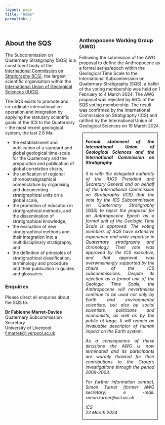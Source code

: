 ```yaml
---
layout: page
title: "Home"
permalink: /
---
```


<div style="display:grid; grid-column-gap:10px;">
    <div style="grid-column:1;">
        <h2>About the SQS</h2>
        <p>The Subcommission on Quaternary Stratigraphy (SQS) is a constituent body of the <a href="https://stratigraphy.org">International Commission on Stratigraphy (ICS)</a>, the largest scientific organisation within the <a href="http://www.iugs.org">International Union of Geological Sciences (IUGS)</a>.</p>
        <p>The SQS exists to promote and co-ordinate international co-operation and integration by applying the statutary scientific goals of the ICS to the Quaternary – the most recent geological system, the last 2.6 Ma:</p>
        <ul>
            <li>the establishment and publication of a standard and global geological time-scale for the Quaternary and the preparation and publication of global correlation charts,</li>
            <li>the unification of regional chronostratigraphical nomenclature by organising and documenting stratigraphical units on a global scale,</li>
            <li>the promotion of education in stratigraphical methods, and the dissemination of stratigraphical knowledge,</li>
            <li>the evaluation of new stratigraphical methods and their integration into a multidisciplinary stratigraphy, and</li>
            <li>the definition of principles of stratigraphical classification, terminology and procedure and their publication in guides and glossaries.</li>
        </ul>
        <h3>Enquiries</h3>
        <p>Please direct all enquries about the SQS to:</p>
        <p>
            <strong>Dr Fabienne Marret-Davies</strong><br />  
            Quaternary Subcommission Secretary<br />
            University of Liverpool<br />
            <a href="f.marret@liverpool.ac.uk">f.marret@liverpool.ac.uk</a>
        </p>
    </div>
    <div style="grid-column:2;">
        <h3>Anthropocene Working Group (AWG)</h3>
        <p>Following the submission of the AWG proposal to define the Anthropocene as a formal series/epoch within the Geological Time Scale to the International Subcommission on Quaternary Stratigraphy (SQS), a ballot of the voting membership was held on 1 February to 4 March 2024.  The AWG proposal was rejected by 66% of the SQS voting membership.  The result was confirmed by the International Commission on Stratigraphy (ICS) and ratified by the International Union of Geological Sciences on 19 March 2024.</p> 
        <div style="border:solid 1px black; margin:10px; padding:0 10px 0 10px;  text-align:justify; font-style:italic;">
            <h4>Formal statement of the International Union of Geological Sciences and the International Commission on Stratigraphy</h4>
            <p>It is with the delegated authority of the IUGS President and Secretary General and on behalf of the International Commission on Stratigraphy (ICS) that the vote by the ICS Subcommission on Quaternary Stratigraphy (SQS) to reject the proposal for an Anthropocene Epoch as a formal unit of the Geologic Time Scale is approved. The voting members of SQS have extensive experience and wide expertise in Quaternary stratigraphy and chronology. Their vote was approved by the ICS executive, and that approval was overwhelmingly supported by the chairs of the ICS subcommissions. Despite its rejection as a formal unit of the Geologic Time Scale, the Anthropocene will nevertheless continue to be used not only by Earth and environmental scientists, but also by social scientists, politicians and economists, as well as by the public at large. It will remain an invaluable descriptor of human impact on the Earth system.</p>
            <p>As a consequence of these decisions the AWG is now terminated and its participants are warmly thanked for their contributions to the Group’s investigations through the period 2009-2023.</p>
            <p>For further information contact, Simon Turner (former AWG secretary) e -mail: simon.turner@ucl.ac.uk</p>
            <p>ICS<br />23 March 2024</p>
        </div>
    </div>
</div>


